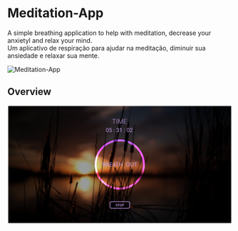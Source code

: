 # Meditation-App
 A simple breathing application to help with meditation, decrease your anxietyl and relax your mind.  
 Um aplicativo de respiração para ajudar na meditação, diminuir sua ansiedade e relaxar sua mente.
 
 ![Meditation-App](https://gabrielmxavier.github.io/Meditation-App/)
 

## Overview
![Project Screenshot](https://github.com/gabrielmxavier/Meditation-App/blob/master/MEDITATION%20APP.png)



